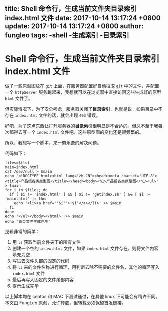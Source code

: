 title: Shell 命令行，生成当前文件夹目录索引 index.html 文件
date: 2017-10-14 13:17:24 +0800
update: 2017-10-14 13:17:24 +0800
author: fungleo
tags:
    -shell
    -生成索引
    -目录索引
---

# Shell 命令行，生成当前文件夹目录索引 index.html 文件

做了一些原型图放在 `git` 上面，在服务器配置好自动拉取 `git` 中的文件，并配置一个 `httpServer` 服务跑起来，我想就可以在浏览器中直接访问这些生成好的原型 `html` 文件了。

但实际情况下，为了安全考虑，服务器关闭了**目录索引**，也就是说，如果目录中不存在 `index.html` 文件的话，就会出现 `403` 错误。

好吧，为了这点东西让打开服务器的**目录索引**很明显是不合适的。但总不至于我每次都得去写一个 `index.html` 文件吧，这些原型图的变化还是很频繁的。

所以，我想写一个脚本，来一劳永逸的解决问题。

代码如下：

```#
files=$(ls)
main=index.html
cat /dev/null > $main
echo '<!DOCTYPE html><html lang="zh-CN"><head><meta charset="UTF-8"><title>产品组各类原型图</title></head><body><h1>产品组各类原型图</h1><ul>' > $main
for i in $files; do
  if [ $i != 'index.html' ] && [ $i != 'getindex.sh' ] && [ $i != 'main.html' ]; then
    echo '<li><a href="'$i'">'$i'</a></li>' >> $main
  fi
done
echo '</ul></body></html>' >> $main
echo '首页文件生成完毕'
```

逻辑非常的简单：

1. 用 `ls` 获取当前文件夹下的所有文件
2. 创建一个空的 `index.html` 文件，如果 `index.html` 文件存在，则将文件内容填充为空
3. 写进去文件头部的固定的代码
4. 将 `ls` 来的文件名称进行循环，用判断去除不需要的文件名，其他的循环写入 `index.html` 文件
5. 最后再写入固定的文件尾部内容
6. 提示生成完毕

以上脚本均在 centos 和 MAC 下测试通过，在其他 linux 下可能会有稍许不同。 
本文由 FungLeo 原创，允许转载，但转载必须保留首发链接。

